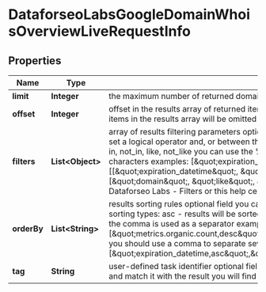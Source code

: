 

# DataforseoLabsGoogleDomainWhoisOverviewLiveRequestInfo


## Properties

| Name | Type | Description | Notes |
|------------ | ------------- | ------------- | -------------|
|**limit** | **Integer** | the maximum number of returned domains optional field default value: 100 maximum value: 1000 |  [optional] |
|**offset** | **Integer** | offset in the results array of returned items optional field default value: 0 if you specify the 10 value, the first ten items in the results array will be omitted and the data will be provided for the successive items |  [optional] |
|**filters** | **List&lt;Object&gt;** | array of results filtering parameters optional field you can add several filters at once (8 filters maximum) you should set a logical operator and, or between the conditions the following operators are supported: regex, &lt;, &lt;&#x3D;, &gt;, &gt;&#x3D;, &#x3D;, &lt;&gt;, in, not_in, like, not_like you can use the % operator with like and not_like to match any string of zero or more characters examples: [\&quot;expiration_datetime\&quot;, \&quot;&lt;\&quot;, \&quot;2021-02-15 01:00:00 +00:00\&quot;] [[\&quot;expiration_datetime\&quot;, \&quot;&lt;\&quot;, \&quot;2021-02-15 01:00:00 +00:00\&quot;],  \&quot;and\&quot;,  [\&quot;domain\&quot;, \&quot;like\&quot;, \&quot;%seo%\&quot;]]  for more information about filters, please refer to Dataforseo Labs - Filters or this help center guide |  [optional] |
|**orderBy** | **List&lt;String&gt;** | results sorting rules optional field you can use the same values as in the filters array to sort the results possible sorting types: asc - results will be sorted in the ascending order desc - results will be sorted in the descending order the comma is used as a separator example: [\&quot;metrics.organic.pos_1,desc\&quot;] default rule: [\&quot;metrics.organic.count,desc\&quot;] note that you can set no more than three sorting rules in a single request you should use a comma to separate several sorting rules example: [\&quot;expiration_datetime,asc\&quot;,\&quot;metrics.organic.etv,desc\&quot;,\&quot;metrics.organic.pos_1,desc\&quot;] |  [optional] |
|**tag** | **String** | user-defined task identifier optional field the character limit is 255 you can use this parameter to identify the task and match it with the result you will find the specified tag value in the data object of the response |  [optional] |



